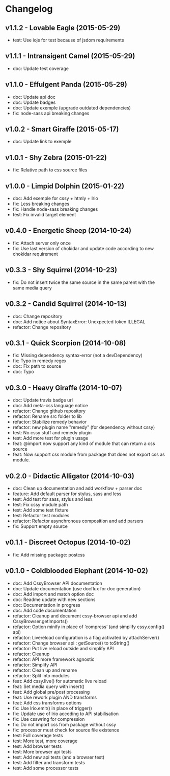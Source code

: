 Changelog
=========

v1.1.2 - Lovable Eagle (2015-05-29) 
----------------------------------------------------------------------

  - test: Use iojs for test because of jsdom requirements


v1.1.1 - Intransigent Camel (2015-05-29) 
----------------------------------------------------------------------

  - doc: Update test coverage


v1.1.0 - Effulgent Panda (2015-05-29) 
----------------------------------------------------------------------

  - doc: Update api doc
  - doc: Update badges
  - doc: Update exemple (upgrade outdated dependencies)
  - fix: node-sass api breaking changes


v1.0.2 - Smart Giraffe (2015-05-17) 
----------------------------------------------------------------------

  - doc: Update link to exemple


v1.0.1 - Shy Zebra (2015-01-22) 
----------------------------------------------------------------------

  - fix: Relative path to css source files


v1.0.0 - Limpid Dolphin (2015-01-22) 
----------------------------------------------------------------------

  - doc: Add exemple for cssy + htmly + lrio
  - fix: Less breaking changes
  - fix: Handle node-sass breaking changes
  - test: Fix invalid target element


v0.4.0 - Energetic Sheep (2014-10-24) 
----------------------------------------------------------------------

  - fix: Attach server only once
  - fix: Use last version of chokidar and update code according to new chokidar requirement


v0.3.3 - Shy Squirrel (2014-10-23) 
----------------------------------------------------------------------

  - fix: Do not insert twice the same source in the same parent with the same media query


v0.3.2 - Candid Squirrel (2014-10-13) 
----------------------------------------------------------------------

  - doc: Change repository
  - doc: Add notice about SyntaxError: Unexpected token ILLEGAL
  - refactor: Change repository


v0.3.1 - Quick Scorpion (2014-10-08) 
----------------------------------------------------------------------

  - fix: Missing dependency syntax-error (not a devDependency)
  - fix: Typo in remedy regex
  - doc: Fix path to source
  - doc: Typo


v0.3.0 - Heavy Giraffe (2014-10-07) 
----------------------------------------------------------------------

  - doc: Update travis badge url
  - doc: Add meta-css language notice
  - refactor: Change github repository
  - refactor: Rename src folder to lib
  - refactor: Stabilize remedy behavior
  - refactor: new plugin name "remedy" (for dependency without cssy)
  - test: No cssy stuff and remedy plugin
  - test: Add more test for plugin usage
  - feat: @import now support any kind of module that can return a css source
  - feat: Now support css module from package that does not export css as module.


v0.2.0 - Didactic Alligator (2014-10-03) 
----------------------------------------------------------------------

  - doc: Clean up documentation and add workflow + parser doc
  - feature: Add default parser for stylus, sass and less
  - test: Add test for sass, stylus and less
  - test: Fix cssy module path
  - test: Add some test fixture
  - test: Refactor test modules
  - refactor: Refactor asynchronous composition and add parsers
  - fix: Support empty source


v0.1.1 - Discreet Octopus (2014-10-02) 
----------------------------------------------------------------------

  - fix: Add missing package: postcss


v0.1.0 - Coldblooded Elephant (2014-10-02) 
----------------------------------------------------------------------

  - doc: Add CssyBrowser API documentation
  - doc: Update documentation (use docflux for doc generation)
  - doc: Add import and match option doc
  - doc: Readme update with new sections
  - doc: Documentation in progress
  - doc: Add code documentation
  - refactor: Cleanup and document cssy-browser api and add CssyBrowser.getImports()
  - refactor: Option minify in place of ‘compress’ (and simplify cssy.config() api)
  - refactor: Livereload configuration is a flag activated by attachServer()
  - refactor: Change browser api : getSource() to toString()
  - refactor: Put live reload outside and simplify API
  - refactor: Cleanup
  - refactor: API more framework agnostic
  - refactor: Simplify API
  - refactor: Clean up and rename
  - refactor: Split into modules
  - feat: Add cssy.live() for automatic live reload
  - feat: Set media query with insert()
  - feat: Add global pre/post processing
  - feat: Use rework plugin AND transforms
  - feat: Add css transforms options
  - fix: Use lrio.emit() in place of trigger()
  - fix: Update use of lrio acceding to API stabilisation
  - fix: Use csswring for compression
  - fix: Do not import css from package without cssy
  - fix: processor must check for source file existence
  - test: Full coverage tests
  - test: More test, more coverage
  - test: Add browser tests
  - test: More browser api tests
  - test: Add new api tests (and a browser test)
  - test: Add filter and transform tests
  - test: Add some processor tests


